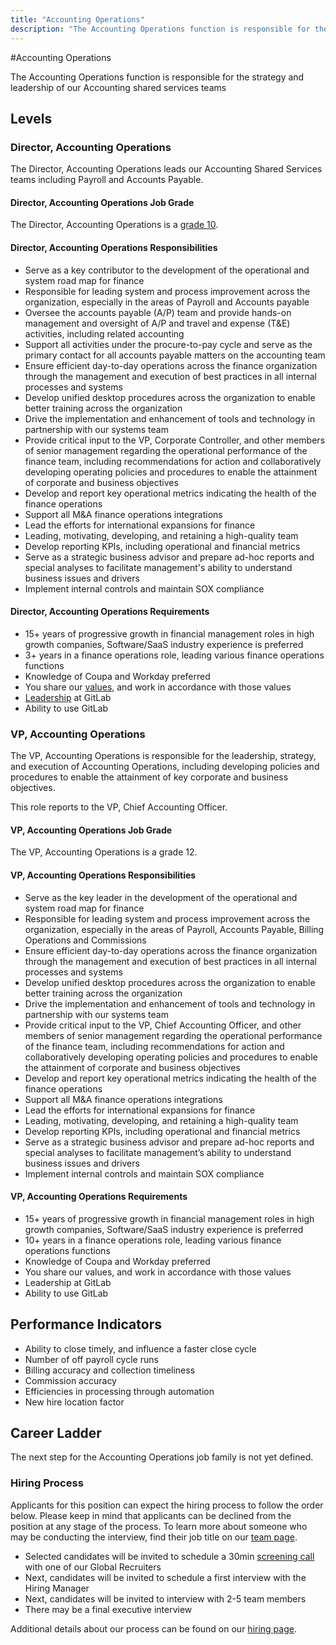 ```yaml
---
title: "Accounting Operations"
description: "The Accounting Operations function is responsible for the strategy and leadership of our Accounting shared services teams"
---
```


#Accounting Operations

The Accounting Operations function is responsible for the strategy and leadership of our Accounting shared services teams

## Levels

### Director, Accounting Operations

The Director, Accounting Operations leads our Accounting Shared Services teams including Payroll and Accounts Payable.

#### Director, Accounting Operations Job Grade

The Director, Accounting Operations is a [grade 10](/handbook/total-rewards/compensation/compensation-calculator/#gitlab-job-grades).

#### Director, Accounting Operations Responsibilities

- Serve as a key contributor to the development of the operational and system road map for finance
- Responsible for leading system and process improvement across the organization, especially in the areas of Payroll and Accounts payable
- Oversee the accounts payable (A/P) team and provide hands-on management and oversight of A/P and travel and expense (T&E) activities, including related accounting
- Support all activities under the procure-to-pay cycle and serve as the primary contact for all accounts payable matters on the accounting team
- Ensure efficient day-to-day operations across the finance organization through the management and execution of best practices in all internal processes and systems
- Develop unified desktop procedures across the organization to enable better training across the organization
- Drive the implementation and enhancement of tools and technology in partnership with our systems team
- Provide critical input to the VP, Corporate Controller, and other members of senior management regarding the operational performance of the finance team, including recommendations for action and collaboratively developing operating policies and procedures to enable the attainment of corporate and business objectives
- Develop and report key operational metrics indicating the health of the finance operations
- Support all M&A finance operations integrations
- Lead the efforts for international expansions for finance
- Leading, motivating, developing, and retaining a high-quality team
- Develop reporting KPIs, including operational and financial metrics
- Serve as a strategic business advisor and prepare ad-hoc reports and special analyses to facilitate management's ability to understand business issues and drivers
- Implement internal controls and maintain SOX compliance

#### Director, Accounting Operations Requirements

- 15+ years of progressive growth in financial management roles in high growth companies, Software/SaaS industry experience is preferred
- 3+ years in a finance operations role, leading various finance operations functions
- Knowledge of Coupa and Workday preferred
- You share our [values](/handbook/values/), and work in accordance with those values
- [Leadership](/handbook/company/structure/#director-group) at GitLab
- Ability to use GitLab

### VP, Accounting Operations

The VP, Accounting Operations is responsible for the leadership, strategy, and execution of Accounting Operations, including developing policies and procedures to enable the attainment of key corporate and business objectives.

This role reports to the VP, Chief Accounting Officer.

#### VP, Accounting Operations Job Grade

The VP, Accounting Operations is a grade 12.

#### VP, Accounting Operations Responsibilities

- Serve as the key leader in the development of the operational and system road map for finance
- Responsible for leading system and process improvement across the organization, especially in the areas of Payroll, Accounts Payable, Billing Operations and Commissions
- Ensure efficient day-to-day operations across the finance organization through the management and execution of best practices in all internal processes and systems
- Develop unified desktop procedures across the organization to enable better training across the organization
- Drive the implementation and enhancement of tools and technology in partnership with our systems team
- Provide critical input to the VP, Chief Accounting Officer, and other members of senior management regarding the operational performance of the finance team, including recommendations for action and collaboratively developing operating policies and procedures to enable the attainment of corporate and business objectives
- Develop and report key operational metrics indicating the health of the finance operations
- Support all M&A finance operations integrations
- Lead the efforts for international expansions for finance
- Leading, motivating, developing, and retaining a high-quality team
- Develop reporting KPIs, including operational and financial metrics
- Serve as a strategic business advisor and prepare ad-hoc reports and special analyses to facilitate management’s ability to understand business issues and drivers
- Implement internal controls and maintain SOX compliance

#### VP, Accounting Operations Requirements

- 15+ years of progressive growth in financial management roles in high growth companies, Software/SaaS industry experience is preferred
- 10+ years in a finance operations role, leading various finance operations functions
- Knowledge of Coupa and Workday preferred
- You share our values, and work in accordance with those values
- Leadership at GitLab
- Ability to use GitLab


## Performance Indicators

- Ability to close timely, and influence a faster close cycle
- Number of off payroll cycle runs
- Billing accuracy and collection timeliness
- Commission accuracy
- Efficiencies in processing through automation
- New hire location factor

## Career Ladder

The next step for the Accounting Operations job family is not yet defined.

### Hiring Process

Applicants for this position can expect the hiring process to follow the order below. Please keep in mind that applicants can be declined from the position at any stage of the process. To learn more about someone who may be conducting the interview, find their job title on our [team page](/handbook/company/team/).

- Selected candidates will be invited to schedule a 30min [screening call](/handbook/hiring/interviewing/#screening-call) with one of our Global Recruiters
- Next, candidates will be invited to schedule a first interview with the Hiring Manager
- Next, candidates will be invited to interview with 2-5 team members
- There may be a final executive interview

Additional details about our process can be found on our [hiring page](/handbook/hiring/).
